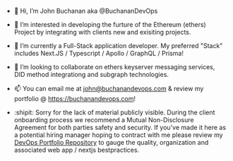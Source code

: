 - 👋 Hi, I’m John Buchanan aka @BuchananDevOps
- 👀 I’m interested in developing the furture of the Ethereum (ethers) Project by integrating with clients new and exisiting projects.
- 🌱 I’m currently a Full-Stack application developer. My preferred "Stack" includes Next.JS / Typescript / Apollo / GraphQL / Prisma!
- 💞️ I’m looking to collaborate on ethers keyserver messaging services, DID method integrationg and subgraph technologies.
- 📫 You can email me at john@buchanandevops.com & review my portfolio @ https://buchanandevops.com!

- :shipit: Sorry for the lack of material publicly visible. During the client onboarding process we recommend a Mutual Non-Disclosure Agreement for both parties safety and security. If you've made it here as a potential hiring manager hoping to contract with me please review my [DevOps Portfolio Repository](https://github.com/BuchananDevOps/devops-portfolio) to gauge the quality, organization and associated web app / nextjs bestpractices. 

